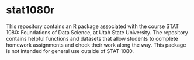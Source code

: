 # stat1080r

This repository contains an R package associated with the course STAT 1080: Foundations of Data Science, at Utah State University. The repository contains helpful functions and datasets that allow students to complete homework assignments and check their work along the way. This package is not intended for general use outside of STAT 1080. 
